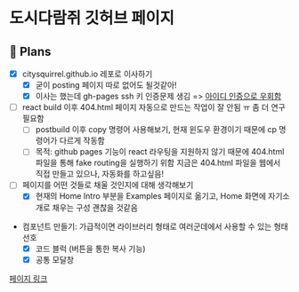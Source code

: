 # 도시다람쥐 깃허브 페이지

## 🏁 Plans
* [x] citysquirrel.github.io 레포로 이사하기
  * [x] 굳이 posting 페이지 따로 없어도 될것같아!
  * [x] 이사는 했는데 gh-pages ssh 키 인증문제 생김 => [아이디 인증으로 우회함](https://velog.io/@tok1324/TIL-gh-pages-%EC%82%AC%EC%9A%A9%EC%8B%9C-ssh-public-key-%EC%9D%B8%EC%A6%9D%EB%AC%B8%EC%A0%9C)
* [ ] react build 이후 404.html 페이지 자동으로 만드는 작업이 잘 안됨 ㅠ 좀 더 연구 필요함
  * [ ] postbuild 이후 copy 명령어 사용해보기, 현재 윈도우 환경이기 때문에 cp 명령어가 다르게 작동함
  * [ ] 목적: github pages 기능이 react 라우팅을 지원하지 않기 때문에 404.html 파일을 통해 fake routing을 실행하기 위함
지금은 404.html 파일을 웹에서 직접 만들고 있으나, 자동화를 하고싶음!
* [ ] 페이지를 어떤 것들로 채울 것인지에 대해 생각해보기
  * [x] 현재의 Home Intro 부분을 Examples 페이지로 옮기고, Home 화면에 자기소개로 채우는 구성 괜찮을 것같음

* 컴포넌트 만들기: 가급적이면 라이브러리 형태로 여러군데에서 사용할 수 있는 형태 선호
  * [x] 코드 블럭 (버튼을 통한 복사 기능)
  * [x] 공통 모달창

[페이지 링크](https://citysquirrel.github.io/)
